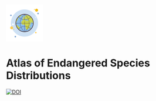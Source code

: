 ![](logo.png)

# Atlas of Endangered Species Distributions


[![DOI](https://zenodo.org/badge/183479025.svg)](https://zenodo.org/badge/latestdoi/183479025)
